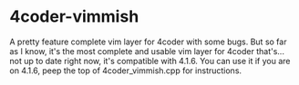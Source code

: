 # 4coder-vimmish
A pretty feature complete vim layer for 4coder with some bugs.
But so far as I know, it's the most complete and usable vim layer for 4coder that's... not up to date right now, it's compatible with 4.1.6.
You can use it if you are on 4.1.6, peep the top of 4coder_vimmish.cpp for instructions.
